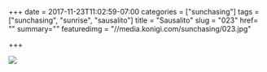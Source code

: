 +++
date = 2017-11-23T11:02:59-07:00
categories = ["sunchasing"]
tags = ["sunchasing", "sunrise", "sausalito"]
title = "Sausalito"
slug = "023"
href= ""
summary=""
featuredimg = "//media.konigi.com/sunchasing/023.jpg"

+++

<img src="//media.konigi.com/sunchasing/023.jpg" />
